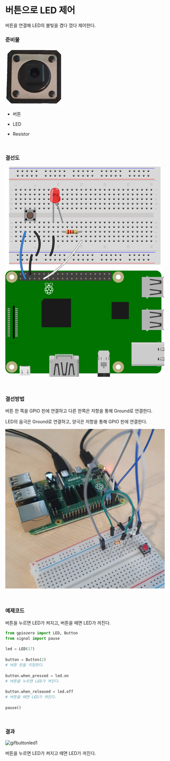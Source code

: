 # 버튼으로 LED 제어

버튼을 연결해 LED의 불빛을 켰다 껐다 제어한다. 

### 준비물

![button](Image/button.jpg)

+ 버튼

+ LED

+ Resistor

<br>

### 결선도

![buttonled_bb](Image/buttonled_bb.svg)

<br>

### 결선방법

버튼 한 쪽을 GPIO 핀에 연결하고 다른 한쪽은 저항을 통해 Ground로 연결한다. 

LED의 음극은 Ground로 연결하고, 양극은 저항을 통해 GPIO 핀에 연결한다.

![ledbutton](Image/ledbutton.jpg)

<br>

### 예제코드

버튼을 누르면 LED가 켜지고, 버튼을 떼면 LED가 꺼진다. 

```python
from gpiozero import LED, Button
from signal import pause

led = LED(17)

button = Button(2)
# 버튼 핀을 지정한다. 

button.when_pressed = led.on
# 버튼을 누르면 LED가 켜진다. 

button.when_released = led.off
# 버튼을 떼면 LED가 꺼진다. 

pause()
```

<br>

### 결과 

![gifbuttonled1](Image/gifbuttonled1.gif)

버튼을 누르면 LED가 켜지고 떼면 LED가 꺼진다. 